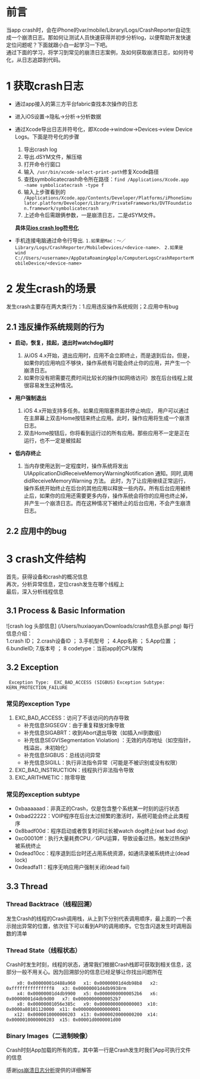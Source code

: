 # 前言
当app crash时，会在iPhone的var/mobile/Library/Logs/CrashReporter自动生成一个崩溃日志。那如何让测试人员快速获得并初步分析log，以便帮助开发快速定位问题呢？下面就跟小白一起学习一下吧。  
通过下面的学习，将学习到常见的崩溃日志案例，及如何获取崩溃日志，如何符号化，从日志追踪到代码。

# 1 获取crash日志
* 通过app接入的第三方平台fabric查找本次操作的日志
* 进入iOS设置->隐私->分析->分析数据
* 通过Xcode导出日志并符号化，即Xcode->window->Devices->view Device Logs。下面是符号化的步骤
     1. 导出crash log
     2. 导出.dSYM文件，解压缩
     3. 打开命令行窗口 
     4. 输入``` /usr/bin/xcode-select-print-path```修复Xcode路径
     5. 查找symbolicatecrash命令所在路径：```find /Applications/Xcode.app -name symbolicatecrash -type f ```
     6. 输入上步骤看到的``` /Applications/Xcode.app/Contents/Developer/Platforms/iPhoneSimulator.platform/Developer/Library/PrivateFrameworks/DVTFoundation.framework/symbolicatecrash```
     7. 上述命令后需跟俩参数，一是崩溃日志，二是dSYM文件。
     
     **具体见[ios crash log符号化](http://www.cocoachina.com/industry/20140514/8418.html)**
     

* 手机连接电脑通过命令行导出. 
``` 1.如果是Mac：～／Library/Logs/CrashReporter/MobileDevices/<device-name> ```. 
``` 2.如果是wind C://Users/<username>/AppDataRoamingApple/ComputerLogsCrashReporterMobileDevice/<device-name>```  


# 2 发生crash的场景  
发生crash主要存在两大类行为：1.应用违反操作系统规则；2.应用中有bug
## 2.1 违反操作系统规则的行为
* **启动，恢复，挂起，退出时watchdog超时**  

  1. 从iOS 4.x开始，退出应用时，应用不会立即终止，而是退到后台。但是，如果你的应用响应不够快，操作系统有可能会终止你的应用，并产生一个崩溃日志。  
  2. 如果你没有把需要花费时间比较长的操作(如网络访问）放在后台线程上就很容易发生这种情况。

* **用户强制退出**  
  1. iOS 4.x开始支持多任务。如果应用阻塞界面并停止响应， 用户可以通过在主屏幕上双击Home按钮来终止应用。此时，操作应用将生成一个崩溃日志。  
  2. 双击Home按钮后，你将看到运行过的所有应用。那些应用不一定是正在运行，也不一定是被挂起
* **低内存终止**  
  1. 当内存使用达到一定程度时，操作系统将发出UIApplicationDidReceiveMemoryWarningNotification 通知。同时,调用 didReceiveMemoryWarning 方法。
 此时，为了让应用继续正常运行，操作系统开始终止在后台的其他应用以释放一些内存。所有后台应用被终止后，如果你的应用还需要更多内存，操作系统会将你的应用也终止掉，并产生一个崩溃日志。而在这种情况下被终止的后台应用，不会产生崩溃日志。
 
## 2.2 应用中的bug


# 3 crash文件结构

首先，获得设备和crash的概况信息  
再次，分析异常信息，定位crash发生在哪个线程上  
最后，深入分析线程信息  
## 3.1 Process & Basic Information
![crash log 头部信息] (/Users/huxiaoyan/Downloads/crash信息头部.png)
每行信息介绍：  
1.crash ID；  2.crash设备ID ； 3.手机型号 ； 4.App名称 ； 5.App位置  ；6.bundleID;   7.版本号 ； 8 codetype：当前app的CPU架构   
## 3.2 Exception
``` Exception Type:  EXC_BAD_ACCESS (SIGBUS)```
```Exception Subtype: KERN_PROTECTION_FAILURE ```  
### 常见的exception Type
 1. EXC_BAD_ACCESS：访问了不该访问的内存导致
    * 补充信息SIGSEGV：由于重复释放对象导致
    * 补充信息SIGABRT：收到Abort退出导致（如插入nil到数组）
    * 补充信息SEGV(Segmentation Violation) ：无效的内存地址（如空指针，栈溢出，未初始化）
    * 补充信息SIGBUS：总线访问异常
    * 补充信息SIGILL：执行非法指令异常（可能是不被识别或没有权限）
 2. EXC_BAD_INSTRUCTION：线程执行非法指令导致
 3. EXC_ARITHMETIC：除零导致

### 常见的exception subtype
* 0xbaaaaaad：非真正的Crash，仅是包含整个系统某一时刻的运行状态
* 0xbad22222：VOIP程序在后台太过频繁的激活时，系统可能会终止此类程序
* 0x8badf00d：程序启动或者恢复时间过长被watch dog终止(eat bad dog)
* 0xc00010ff：执行大量耗费CPU／GPU运算，导致设备过热，触发过热保护被系统终止
* 0xdead10cc：程序退到后台时还占用系统资源，如通讯录被系统终止(dead lock)
* 0xdeadfa11：程序无响应用户强制关闭(dead fail)

## 3.3 Thread
### Thread Backtrace（线程回溯）
发生Crash的线程的Crash调用栈，从上到下分别代表调用顺序，最上面的一个表示抛出异常的位置，依次往下可以看到API的调用顺序。它包含闪退发生时调用函数的清单
### Thread State（线程状态）
Crash时发生时刻，线程的状态，通常我们根据Crash栈即可获取到相关信息，这部分一般不用关心。因为回溯部分的信息已经足够让你找出问题所在 
``` Thread 17 crashed with ARM Thread State (64-bit):
    x0: 0x00000001d488a960   x1: 0x00000001d4db98b8   x2: 0xfffffffffffffff8   x3: 0x00000001d4db9938rm
    x4: 0x00000001d4db9900   x5: 0x00000000000052b6   x6: 0x00000001d4db9d00   x7: 0x00000000000052b7
    x8: 0x00000001056e385c   x9: 0x0000000000000003  x10: 0x0000a80101120000  x11: 0x0000000000000001
   x12: 0x0000010000000203  x13: 0x0000020000000200  x14: 0x0000010000000203  x15: 0x00001d0000001d00
```
### Binary Images（二进制映像）
Crash时刻App加载的所有的库，其中第一行是Crash发生时我们App可执行文件的信息 

感谢[ios崩溃日志分析](http://www.cocoachina.com/industry/20130725/6677.html)提供的详细解答